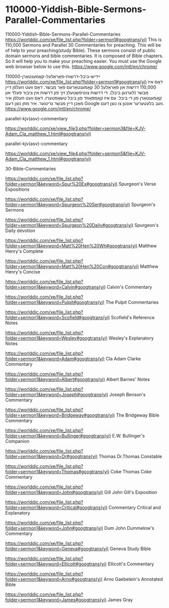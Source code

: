 # 110000-Yiddish-Bible-Sermons-Parallel-Commentaries
110000-Yiddish-Bible-Sermons-Parallel-Commentaries
https://worlddic.com/xe/file_list.php?folder=sermon1#googtrans(yi) 
This is 110,000 Sermons and Parallel 30 Commentaries for preaching. 
This will be of help to your preaching(study Bible). 
These sermons consist of public domain sermons and bible commentaries. 
It is composed of Bible chapters. 
So it will help you to make your preaching easier.
You must use the Google web browser below to use this.
https://www.google.com/intl/en/chrome/

110000-יידיש-ביבל-דרשות-פּאַראַלעל-קאָמענטאַרן
https://worlddic.com/xe/file_list.php?folder=sermon1#googtrans(yi)
דאָס איז 110,000 דרשות און פּאַראַלעל 30 קאָמענטאַרעס פֿאַר מבשר.
דאָס וועט העלפֿן דיין מבשר (לערנען ביבל).
די דרשות צונויפשטעלנ זיך פון דרשות אין ציבור פעלד און קאָמענטאַרן פון די ביבל.
עס איז קאַמפּאָוזד פון ביבל טשאַפּטערז.
דאָס וועט העלפֿן איר מאַכן דיין מבשר גרינגער.
איר מוזן נוצן דעם Google וועב בלעטערער אונטן צו נוצן דעם.
https://www.google.com/intl/en/chrome/


parallel-kjv(asv)-commentary

https://worlddic.com/xe/view_file3.php?folder=sermon3&file=KJV-Adam_Cla_matthew_1.html#googtrans(yi) 

parallel-kjv(asv)-commentary

https://worlddic.com/xe/view_file4.php?folder=sermon5&file=KJV-Adam_Cla_matthew_1.html#googtrans(yi)

30-Bible-Commentaries

 https://worlddic.com/xe/file_list.php?folder=sermon1&keyword=Spur%20Ex#googtrans(yi) Spurgeon's Verse Expositions 
 
 https://worlddic.com/xe/file_list.php?folder=sermon1&keyword=Spurgeon%20Ser#googtrans(yi) Spurgeon's Sermons 
 
 https://worlddic.com/xe/file_list.php?folder=sermon1&keyword=Spurgeon%20Daily#googtrans(yi) Spurgeon's Daily devotion 
 
 https://worlddic.com/xe/file_list.php?folder=sermon1&keyword=Matt%20Hen%20Wh#googtrans(yi) Matthew Henry's Complete 
 
 https://worlddic.com/xe/file_list.php?folder=sermon1&keyword=Matt%20Hen%20Con#googtrans(yi) Matthew Henry's Concise 


 https://worlddic.com/xe/file_list.php?folder=sermon1&keyword=Calvin#googtrans(yi) Calvin's Commentary  
 
 https://worlddic.com/xe/file_list.php?folder=sermon1&keyword=Pulpit#googtrans(yi) The Pulpit Commentaries 
 
 https://worlddic.com/xe/file_list.php?folder=sermon1&keyword=Scofield#googtrans(yi) Scofield's Reference Notes  
 
 https://worlddic.com/xe/file_list.php?folder=sermon1&keyword=Wesley#googtrans(yi) Wesley's Explanatory Notes 
 
 https://worlddic.com/xe/file_list.php?folder=sermon1&keyword=Adam#googtrans(yi) Cla Adam Clarke Commentary 
 

 https://worlddic.com/xe/file_list.php?folder=sermon1&keyword=Albert#googtrans(yi) Albert Barnes' Notes 
 
 https://worlddic.com/xe/file_list.php?folder=sermon1&keyword=Joseph#googtrans(yi) Joseph Benson's Commentary 
 
 https://worlddic.com/xe/file_list.php?folder=sermon1&keyword=Bridgeway#googtrans(yi) The Bridgeway Bible Commentary 
 
 https://worlddic.com/xe/file_list.php?folder=sermon1&keyword=Bullinger#googtrans(yi) E.W. Bullinger's Companion 
 
 https://worlddic.com/xe/file_list.php?folder=sermon1&keyword=Dr#googtrans(yi) Thomas Dr.Thomas Constable 
 
 
 https://worlddic.com/xe/file_list.php?folder=sermon1&keyword=Thomas#googtrans(yi) Coke Thomas Coke Commentary 
 
 https://worlddic.com/xe/file_list.php?folder=sermon1&keyword=John#googtrans(yi) Gill John Gill's Exposition 
 
 https://worlddic.com/xe/file_list.php?folder=sermon1&keyword=Critical#googtrans(yi) Commentary Critical and Explanatory 
 
 https://worlddic.com/xe/file_list.php?folder=sermon1&keyword=John#googtrans(yi) Dum John Dummelow's Commentary 
 
 https://worlddic.com/xe/file_list.php?folder=sermon1&keyword=Geneva#googtrans(yi) Geneva Study Bible 
 
 
 https://worlddic.com/xe/file_list.php?folder=sermon1&keyword=Ellicott#googtrans(yi) Ellicott's Commentary 
 
 https://worlddic.com/xe/file_list.php?folder=sermon1&keyword=Arno#googtrans(yi) Arno Gaebelein's Annotated Bible 
 
 https://worlddic.com/xe/file_list.php?folder=sermon1&keyword=James#googtrans(yi) James Gray 
 
 
